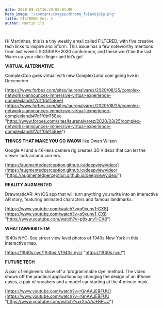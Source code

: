 ```yaml
---
date: 2020-08-31T16:39:03-04:00
hero_image: "/content/images/chrome_fxiev0j6ip.png"
title: FILTERED Vol. 5
author: Martin CTs

---
```

Hi Martinites, this is a tiny weekly email called FILTERED, with five creative tech links to inspire and inform. This issue has a few noteworthy mentions from last week’s SIGGRAPH2020 conference, and these won’t be the last. Warm up your click-finger and let’s go!

 

**VIRTUAL ALTERNATIVE**

ComplexCon goes virtual with new ComplexLand.com going live in Decemeber.

[https://www.forbes.com/sites/laurenalvarez/2020/08/25/complex-networks-announces-immersive-virtual-experience-complexland/#7d1f0bf158ee](https://www.forbes.com/sites/laurenalvarez/2020/08/25/complex-networks-announces-immersive-virtual-experience-complexland/#7d1f0bf158ee "https://www.forbes.com/sites/laurenalvarez/2020/08/25/complex-networks-announces-immersive-virtual-experience-complexland/#7d1f0bf158ee")

 

**THINGS THAT MAKE YOU GO WAOW** like Owen Wilson

Google AI and a 46-lens camera rig creates 3D Videos that can let the viewer look around corners.

[https://augmentedperception.github.io/deepviewvideo/](https://augmentedperception.github.io/deepviewvideo/ "https://augmentedperception.github.io/deepviewvideo/")

 

**REALITY AUGMENTED**

DrawmaticAR: An iOS app that will turn anything you write into an interactive AR story, featuring animated characters and famous landmarks.

[https://www.youtube.com/watch?v=p9xunv1-CX8](https://www.youtube.com/watch?v=p9xunv1-CX8 "https://www.youtube.com/watch?v=p9xunv1-CX8")

 

**WHATTAWEBSITETM**

1940s NYC: See street view level photos of 1940s New York in this interactive map.

[https://1940s.nyc/](https://1940s.nyc/ "https://1940s.nyc/")

 

**FUTURE TECH**

A pair of engineers show off a ‘programmable dye’ method. The video shows off the practical applications by changing the design of an iPhone cases, a pair of sneakers and a model car starting at the 4 minute mark.

[https://www.youtube.com/watch?v=rGnAAJEBFUU](https://www.youtube.com/watch?v=rGnAAJEBFUU "https://www.youtube.com/watch?v=rGnAAJEBFUU")